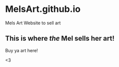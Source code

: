 # MelsArt.github.io
Mels Art Website to sell art

## This is where *the* Mel sells her art!
Buy ya art here!


<3
